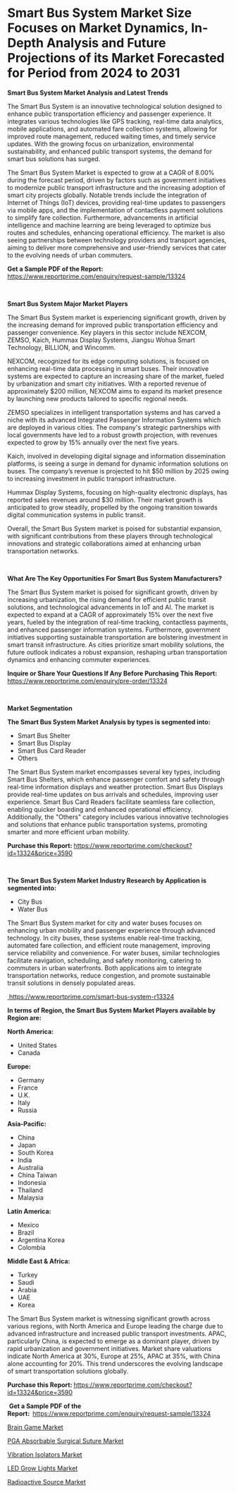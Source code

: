 <p><h1>Smart Bus System Market Size Focuses on Market Dynamics, In-Depth Analysis and Future Projections of its Market Forecasted for Period from 2024 to 2031</h1></p><p><strong>Smart Bus System Market Analysis and Latest Trends</strong></p>
<p><p>The Smart Bus System is an innovative technological solution designed to enhance public transportation efficiency and passenger experience. It integrates various technologies like GPS tracking, real-time data analytics, mobile applications, and automated fare collection systems, allowing for improved route management, reduced waiting times, and timely service updates. With the growing focus on urbanization, environmental sustainability, and enhanced public transport systems, the demand for smart bus solutions has surged.</p><p>The Smart Bus System Market is expected to grow at a CAGR of 8.00% during the forecast period, driven by factors such as government initiatives to modernize public transport infrastructure and the increasing adoption of smart city projects globally. Notable trends include the integration of Internet of Things (IoT) devices, providing real-time updates to passengers via mobile apps, and the implementation of contactless payment solutions to simplify fare collection. Furthermore, advancements in artificial intelligence and machine learning are being leveraged to optimize bus routes and schedules, enhancing operational efficiency. The market is also seeing partnerships between technology providers and transport agencies, aiming to deliver more comprehensive and user-friendly services that cater to the evolving needs of urban commuters.</p></p>
<p><strong>Get a Sample PDF of the Report:&nbsp;</strong> <a href="https://www.reportprime.com/enquiry/request-sample/13324?utm_campaign=102&utm_medium=2&utm_source=Github&utm_content=ia&utm_term=29112024&utm_id=smart-bus-system">https://www.reportprime.com/enquiry/request-sample/13324</a></p>
<p>&nbsp;</p>
<p><strong>Smart Bus System Major Market Players</strong></p>
<p><p>The Smart Bus System market is experiencing significant growth, driven by the increasing demand for improved public transportation efficiency and passenger convenience. Key players in this sector include NEXCOM, ZEMSO, Kaich, Hummax Display Systems, Jiangsu Wohua Smart Technology, BILLION, and Wincomm.</p><p>NEXCOM, recognized for its edge computing solutions, is focused on enhancing real-time data processing in smart buses. Their innovative systems are expected to capture an increasing share of the market, fueled by urbanization and smart city initiatives. With a reported revenue of approximately $200 million, NEXCOM aims to expand its market presence by launching new products tailored to specific regional needs.</p><p>ZEMSO specializes in intelligent transportation systems and has carved a niche with its advanced Integrated Passenger Information Systems which are deployed in various cities. The company's strategic partnerships with local governments have led to a robust growth projection, with revenues expected to grow by 15% annually over the next five years.</p><p>Kaich, involved in developing digital signage and information dissemination platforms, is seeing a surge in demand for dynamic information solutions on buses. The company’s revenue is projected to hit $50 million by 2025 owing to increasing investment in public transport infrastructure.</p><p>Hummax Display Systems, focusing on high-quality electronic displays, has reported sales revenues around $30 million. Their market growth is anticipated to grow steadily, propelled by the ongoing transition towards digital communication systems in public transit. </p><p>Overall, the Smart Bus System market is poised for substantial expansion, with significant contributions from these players through technological innovations and strategic collaborations aimed at enhancing urban transportation networks.</p></p>
<p>&nbsp;</p>
<p><strong>What Are The Key Opportunities For Smart Bus System Manufacturers?</strong></p>
<p><p>The Smart Bus System market is poised for significant growth, driven by increasing urbanization, the rising demand for efficient public transit solutions, and technological advancements in IoT and AI. The market is expected to expand at a CAGR of approximately 15% over the next five years, fueled by the integration of real-time tracking, contactless payments, and enhanced passenger information systems. Furthermore, government initiatives supporting sustainable transportation are bolstering investment in smart transit infrastructure. As cities prioritize smart mobility solutions, the future outlook indicates a robust expansion, reshaping urban transportation dynamics and enhancing commuter experiences.</p></p>
<p><strong>Inquire or Share Your Questions If Any Before Purchasing This Report:</strong> <a href="https://www.reportprime.com/enquiry/pre-order/13324?utm_campaign=102&utm_medium=2&utm_source=Github&utm_content=ia&utm_term=29112024&utm_id=smart-bus-system">https://www.reportprime.com/enquiry/pre-order/13324</a></p>
<p>&nbsp;</p>
<p><strong>Market Segmentation</strong></p>
<p><strong>The Smart Bus System Market Analysis by types is segmented into:</strong></p>
<p><ul><li>Smart Bus Shelter</li><li>Smart Bus Display</li><li>Smart Bus Card Reader</li><li>Others</li></ul></p>
<p><p>The Smart Bus System market encompasses several key types, including Smart Bus Shelters, which enhance passenger comfort and safety through real-time information displays and weather protection. Smart Bus Displays provide real-time updates on bus arrivals and schedules, improving user experience. Smart Bus Card Readers facilitate seamless fare collection, enabling quicker boarding and enhanced operational efficiency. Additionally, the "Others" category includes various innovative technologies and solutions that enhance public transportation systems, promoting smarter and more efficient urban mobility.</p></p>
<p><strong>Purchase this Report:&nbsp;</strong><a href="https://www.reportprime.com/checkout?id=13324&price=3590&utm_campaign=102&utm_medium=2&utm_source=Github&utm_content=ia&utm_term=29112024&utm_id=smart-bus-system">https://www.reportprime.com/checkout?id=13324&price=3590</a></p>
<p>&nbsp;</p>
<p><strong>The Smart Bus System Market Industry Research by Application is segmented into:</strong></p>
<p><ul><li>City Bus</li><li>Water Bus</li></ul></p>
<p><p>The Smart Bus System market for city and water buses focuses on enhancing urban mobility and passenger experience through advanced technology. In city buses, these systems enable real-time tracking, automated fare collection, and efficient route management, improving service reliability and convenience. For water buses, similar technologies facilitate navigation, scheduling, and safety monitoring, catering to commuters in urban waterfronts. Both applications aim to integrate transportation networks, reduce congestion, and promote sustainable transit solutions in densely populated areas.</p></p>
<p><a href="https://www.reportprime.com/smart-bus-system-r13324?utm_campaign=102&utm_medium=2&utm_source=Github&utm_content=ia&utm_term=29112024&utm_id=smart-bus-system">&nbsp;https://www.reportprime.com/smart-bus-system-r13324</a></p>
<p><strong>In terms of Region, the Smart Bus System Market Players available by Region are:</strong></p>
<p>
    <p> <strong> North America: </strong>
        <ul>
            <li>United States</li>
            <li>Canada</li>
        </ul>
        </p> 
    <p> <strong> Europe: </strong>
        <ul>
            <li>Germany</li>
            <li>France</li>
            <li>U.K.</li>
            <li>Italy</li>
            <li>Russia</li>
        </ul>
        </p> 
    <p> <strong> Asia-Pacific: </strong>
        <ul>
            <li>China</li>
            <li>Japan</li>
            <li>South Korea</li>
            <li>India</li>
            <li>Australia</li>
            <li>China Taiwan</li>
            <li>Indonesia</li>
            <li>Thailand</li>
            <li>Malaysia</li>
        </ul>
        </p> 
    <p> <strong> Latin America: </strong>
        <ul>
            <li>Mexico</li>
            <li>Brazil</li>
            <li>Argentina Korea</li>
            <li>Colombia</li>
        </ul>
        </p> 
    <p> <strong> Middle East & Africa: </strong>
        <ul>
            <li>Turkey</li>
            <li>Saudi</li>
            <li>Arabia</li>
            <li>UAE</li>
            <li>Korea</li>
        </ul>
    </p>
    </p>
<p><p>The Smart Bus System market is witnessing significant growth across various regions, with North America and Europe leading the charge due to advanced infrastructure and increased public transport investments. APAC, particularly China, is expected to emerge as a dominant player, driven by rapid urbanization and government initiatives. Market share valuations indicate North America at 30%, Europe at 25%, APAC at 35%, with China alone accounting for 20%. This trend underscores the evolving landscape of smart transportation solutions globally.</p></p>
<p><strong>Purchase this Report: </strong><a href="https://www.reportprime.com/checkout?id=13324&price=3590&utm_campaign=102&utm_medium=2&utm_source=Github&utm_content=ia&utm_term=29112024&utm_id=smart-bus-system">https://www.reportprime.com/checkout?id=13324&price=3590</a></p>
<p>&nbsp;<strong>Get a Sample PDF of the Report:&nbsp;&nbsp;</strong><a href="https://www.reportprime.com/enquiry/request-sample/13324?utm_campaign=102&utm_medium=2&utm_source=Github&utm_content=ia&utm_term=29112024&utm_id=smart-bus-system">https://www.reportprime.com/enquiry/request-sample/13324</a></p>
<p><strong></strong></p>
<p><p><a href="https://github.com/NargisHussain75/Market-Research-Report-List-1/blob/main/brain-game-market.md?utm_campaign=102&utm_medium=2&utm_source=Github&utm_content=ia&utm_term=29112024&utm_id=smart-bus-system">Brain Game Market</a></p><p><a href="https://issuu.com/reportprime-2/docs/pga-absorbable-surgical-suture-market-size-2030.pp?utm_campaign=102&utm_medium=2&utm_source=Github&utm_content=ia&utm_term=29112024&utm_id=smart-bus-system">PGA Absorbable Surgical Suture Market</a></p><p><a href="https://www.linkedin.com/pulse/comprehensive-analysis-vibration-isolators-market-20242031-alesc?utm_campaign=102&utm_medium=2&utm_source=Github&utm_content=ia&utm_term=29112024&utm_id=smart-bus-system">Vibration Isolators Market</a></p><p><a href="https://issuu.com/reportprime-2/docs/led-grow-lights-market-size-2030.pptx?utm_campaign=102&utm_medium=2&utm_source=Github&utm_content=ia&utm_term=29112024&utm_id=smart-bus-system">LED Grow Lights Market</a></p><p><a href="https://www.linkedin.com/pulse/radioactive-source-market-analysis-report-global-insights-region-ffl1e?utm_campaign=102&utm_medium=2&utm_source=Github&utm_content=ia&utm_term=29112024&utm_id=smart-bus-system">Radioactive Source Market</a></p></p>